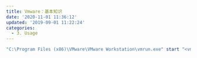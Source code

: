 ```yaml
---
title: Vmware：基本知识
date: '2020-11-01 11:36:12'
updated: '2019-09-01 11:22:24'
categories:
  - 3. Usage
---
```

```powershell
"C:\Program Files (x86)\VMware\VMware Workstation\vmrun.exe" start "<vmx>" nogui
```

